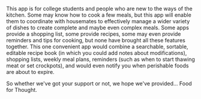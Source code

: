 This app is for college students and people who are new to the ways of the kitchen. Some may know how to cook a few meals, but this app will enable them to coordinate with housemates to effectively manage a wider variety of dishes to create complete and maybe even complex meals. Some apps provide a shopping list, some provide recipes, some may even provide reminders and tips for cooking, but none have brought all these features together. This one convenient app would combine a searchable, sortable, editable recipe book (in which you could add notes about modifications), shopping lists, weekly meal plans, reminders (such as when to start thawing meat or set crockpots), and would even notify you when perishable foods are about to expire. 

So whether we've got your support or not, we hope we've provided... Food for Thought.
